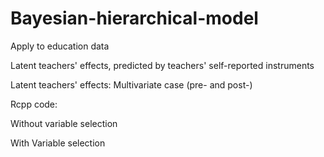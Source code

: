 # Bayesian-hierarchical-model

 Apply to education data

 Latent teachers' effects, predicted by teachers' self-reported instruments

 Latent teachers' effects:  Multivariate case (pre- and post-) 

 Rcpp code:

 Without variable selection
 
 With Variable selection



